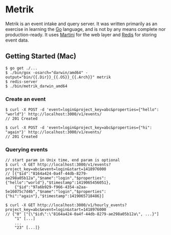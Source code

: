 # Metrik

Metrik is an event intake and query server. It was written primarily as an exercise
in learning the [Go](https://golang.org/) language, and is not by any means complete nor production-ready.
It uses [Martini](https://github.com/go-martini/martini)
for the web layer and [Redis](http://redis.io/) for storing event data.

## Getting Started (Mac)

```
$ go get ./...
$ ./bin/gox -osarch="darwin/amd64" -output="bin/{{.Dir}}_{{.OS}}_{{.Arch}}" metrik
$ redis-server
$ ./bin/metrik_darwin_amd64
```

### Create an event
```
$ curl -X POST -d 'event=login&project_key=abc&properties={"hello": "world"}' http://localhost:3000/v1/events/
// 201 Created

$ curl -X POST -d 'event=login&project_key=abc&properties={"hi": "again"}' http://localhost:3000/v1/events/
// 201 Created
```

### Querying events
```
// start param in Unix time, end param is optional
$ curl -X GET http://localhost:3000/v1/events?project_key=abc&event=login&start=1418976000
// [{"$id":"8164a424-0a4f-44db-8279-ae298a05b12a","$name":"login","$properties":{"hello":"world"},"$timestamp":1419065456051},
    {"$id":"97a6b929-f966-4354-a2aa-5e16075c7d4b","$name":"login","$properties":{"hi":"again"},"$timestamp":1419065718486}]

$ curl -X GET http://localhost:3000/v1/hourly_events?project_key=abc&event=login&start=1418976000
// {"0" ["{\"$id\":\"8164a424-0a4f-44db-8279-ae298a05b12a\", ...}"]
    "1" [...]
    ...
    "23" [...]}
```


